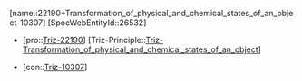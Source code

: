 ﻿---
type: TrizContradiction
aliases:
- 22190+Transformation_of_physical_and_chemical_states_of_an_object-10307
license: CC BY-SA 4.0
copyright: https://github.com/SpocWeb
IsDeleted: false
IsReadOnly: false
Confidential: public
tags: 
- Triz/Contradiction
---
[name::22190+Transformation_of_physical_and_chemical_states_of_an_object-10307]
[SpocWebEntityId::26532]
+ [pro::[Triz-22190](Triz-22190)]
[Triz-Principle::[Triz-Transformation_of_physical_and_chemical_states_of_an_object](tech/Triz/Principle/Triz-Transformation_of_physical_and_chemical_states_of_an_object.md)]
- [con::[Triz-10307](Triz-10307)]

